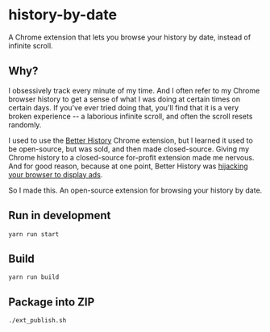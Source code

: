 # history-by-date

A Chrome extension that lets you browse your history by date, instead of infinite scroll.

## Why?

I obsessively track every minute of my time. And I often refer to my Chrome browser history to get a sense of what I
was doing at certain times on certain days. If you've ever tried doing that, you'll find that it is a very broken
experience -- a laborious infinite scroll, and often the scroll resets randomly.

I used to use the [Better History](https://github.com/better-history) Chrome extension, but I learned it used to be
open-source, but was sold, and then made closed-source. Giving my Chrome history to a closed-source for-profit
extension made me nervous. And for good reason, because at one point, Better History was [hijacking your browser to
display ads](https://hotforsecurity.bitdefender.com/blog/better-history-chrome-extension-goes-rogue-hijacks-browsers-and-displays-ads-13674.html).

So I made this. An open-source extension for browsing your history by date.


## Run in development

```
yarn run start
```

## Build

```
yarn run build
```

## Package into ZIP

```
./ext_publish.sh
```
